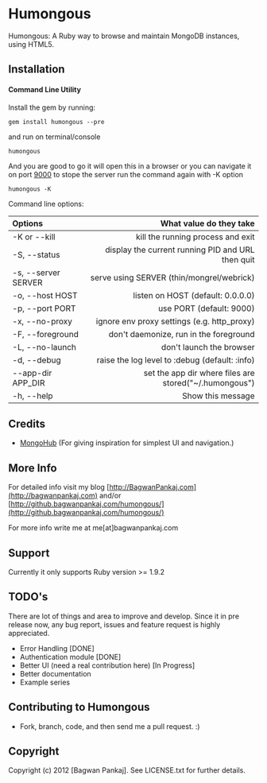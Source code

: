 # Humongous

Humongous: A Ruby way to browse and maintain MongoDB instances, using HTML5.

## Installation

#### Command Line Utility

Install the gem by running:

    gem install humongous --pre

and run on terminal/console

    humongous

And you are good to go it will open this in a browser or you can navigate it on port [9000](http://0.0.0.0:9000)
to stope the server run the command again with -K option

    humongous -K

Command line options:

| **Options**           | **What value do they take**                                         |
|:----------------------|--------------------------------------------------------------------:|
| -K or --kill          | kill the running process and exit                                   |
| -S, --status          | display the current running PID and URL then quit                   |
| -s, --server SERVER   | serve using SERVER (thin/mongrel/webrick)                           |
| -o, --host HOST       | listen on HOST (default: 0.0.0.0)                                   |
| -p, --port PORT       | use PORT (default: 9000)                                            |
| -x, --no-proxy        | ignore env proxy settings (e.g. http_proxy)                         |
| -F, --foreground      | don't daemonize, run in the foreground                              |
| -L, --no-launch       | don't launch the browser                                            |
| -d, --debug           | raise the log level to :debug (default: :info)                      |
| --app-dir APP_DIR     | set the app dir where files are stored("~/.humongous")              |
| -h, --help            | Show this message                                                   |


## Credits

* [MongoHub](http://mongohub.todayclose.com/) (For giving inspiration for simplest UI and navigation.)

## More Info

For detailed info visit my blog [http://BagwanPankaj.com](http://bagwanpankaj.com) and/or [http://github.bagwanpankaj.com/humongous/](http://github.bagwanpankaj.com/humongous/)

For more info write me at me[at]bagwanpankaj.com

## Support

Currently it only supports Ruby version >= 1.9.2

## TODO's

There are lot of things and area to improve and develop. Since it in pre release now, any bug report, issues and feature request is highly appreciated.

* Error Handling [DONE]
* Authentication module [DONE]
* Better UI (need a real contribution here) [In Progress]
* Better documentation
* Example series

## Contributing to Humongous
 
* Fork, branch, code, and then send me a pull request. :)

## Copyright

Copyright (c) 2012 [Bagwan Pankaj]. See LICENSE.txt for further details.

